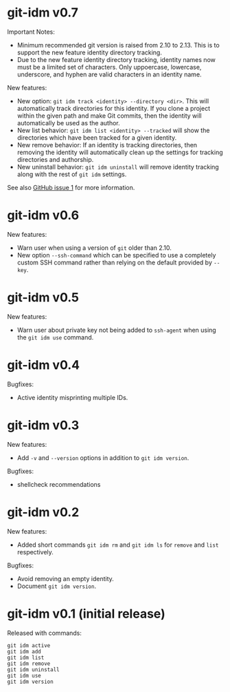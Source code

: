 # git-idm v0.7

Important Notes:

- Minimum recommended git version is raised from 2.10 to 2.13.  This is to
  support the new feature identity directory tracking.
- Due to the new feature identity directory tracking, identity names now must be
  a limited set of characters.  Only uppoercase, lowercase, underscore, and
  hyphen are valid characters in an identity name.

New features:

- New option: `git idm track <identity> --directory <dir>`.  This will
  automatically track directories for this identity.  If you clone a
  project within the given path and make Git commits, then the identity will
  automatically be used as the author.
- New list behavior: `git idm list <identity> --tracked` will show the
  directories which have been tracked for a given identity.
- New remove behavior: If an identity is tracking directories, then removing the
  identity will automatically clean up the settings for tracking directories and
  authorship.
- New uninstall behavior: `git idm uninstall` will remove identity tracking
  along with the rest of `git idm` settings.

See also [GitHub issue 1][#1] for more information.

[#1]: https://github.com/samrocketman/git-identity-manager/issues/1

# git-idm v0.6

New features:

- Warn user when using a version of `git` older than 2.10.
- New option `--ssh-command` which can be specified to use a completely custom
  SSH command rather than relying on the default provided by `--key`.

# git-idm v0.5

New features:

- Warn user about private key not being added to `ssh-agent` when using the `git
  idm use` command.

# git-idm v0.4

Bugfixes:

- Active identity misprinting multiple IDs.

# git-idm v0.3

New features:

- Add `-v` and `--version` options in addition to `git idm version`.

Bugfixes:

- shellcheck recommendations

# git-idm v0.2

New features:

- Added short commands `git idm rm` and `git idm ls` for `remove` and `list`
  respectively.

Bugfixes:

- Avoid removing an empty identity.
- Document `git idm version`.

# git-idm v0.1 (initial release)

Released with commands:

```
git idm active
git idm add
git idm list
git idm remove
git idm uninstall
git idm use
git idm version
```

